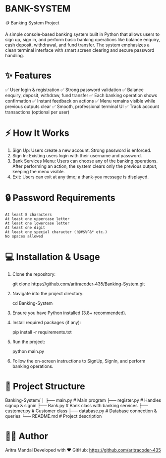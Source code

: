 # BANK-SYSTEM
🪙 Banking System Project

A simple console-based banking system built in Python that allows users to sign up, sign in, and perform basic banking operations like balance enquiry, cash deposit, withdrawal, and fund transfer. The system emphasizes a clean terminal interface with smart screen clearing and secure password handling.

# ✨ Features

✅ User login & registration
✅ Strong password validation
✅ Balance enquiry, deposit, withdraw, fund transfer
✅ Each banking operation shows confirmation
✅ Instant feedback on actions
✅ Menu remains visible while previous outputs clear
✅ Smooth, professional terminal UI
✅ Track account transactions (optional per user)

# ⚡ How It Works

1. Sign Up: Users create a new account. Strong password is enforced.
2. Sign In: Existing users login with their username and password.
3. Bank Services Menu:
        Users can choose any of the banking operations.
        After performing an action, the system clears only the previous output, keeping the menu visible.
4. Exit: Users can exit at any time; a thank-you message is displayed.

# 🔒 Password Requirements

    At least 8 characters
    At least one uppercase letter
    At least one lowercase letter
    At least one digit
    At least one special character (!@#$%^&* etc.)
    No spaces allowed

# 💻 Installation & Usage

1. Clone the repository:

    git clone https://github.com/aritracoder-435/Banking-System.git

2. Navigate into the project directory:

    cd Banking-System

3. Ensure you have Python installed (3.8+ recommended).

4. Install required packages (if any):

    pip install -r requirements.txt

5. Run the project:

    python main.py

6. Follow the on-screen instructions to SignUp, SignIn, and perform banking operations.


# 📂 Project Structure

Banking-System/
│
├── main.py           # Main program
├── register.py       # Handles signup & signin
├── Bank.py           # Bank class with banking services
├── customer.py       # Customer class
├── database.py       # Database connection & queries
└── README.md         # Project description

# 👨‍💻 Author

Aritra Mandal
Developed with ❤️
GitHub: https://github.com/aritracoder-435